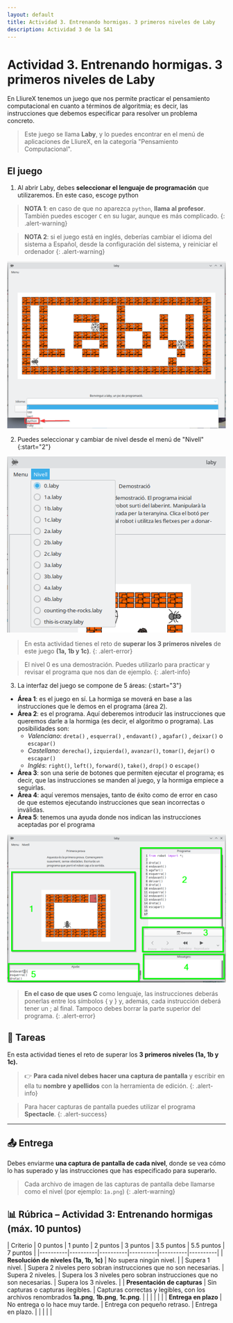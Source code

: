 ```yaml
---
layout: default
title: Actividad 3. Entrenando hormigas. 3 primeros niveles de Laby
description: Actividad 3 de la SA1
---
```


# Actividad 3. Entrenando hormigas. 3 primeros niveles de Laby

En LliureX tenemos un juego que nos permite practicar el pensamiento computacional en cuanto a términos de algoritmia; es decir, las instrucciones que debemos especificar para resolver un problema concreto.

> Este juego se llama **Laby**, y lo puedes encontrar en el menú de aplicaciones de LliureX, en la categoría "Pensamiento Computacional".

## El juego

1. Al abrir Laby, debes **seleccionar el lenguaje de programación** que utilizaremos. En este caso, escoge python

> **NOTA 1**: en caso de que no aparezca `python`, **llama al profesor**. También puedes escoger `C` en su lugar, aunque es más complicado.
{: .alert-warning}

> **NOTA 2**: si el juego está en inglés, deberías cambiar el idioma del sistema a Español, desde la configuración del sistema, y reiniciar el ordenador
{: .alert-warning}

![](act3_1.png)  

2. Puedes seleccionar y cambiar de nivel desde el menú de "Nivell"
{:start="2"}

![](act3_2.png)  

> En esta actividad tienes el reto de **superar los 3 primeros niveles** de este juego **(1a, 1b y 1c)**.
{: .alert-error}

> El nivel 0 es una demostración. Puedes utilizarlo para practicar y revisar el programa que nos dan de ejemplo.
{: .alert-info}

3. La interfaz del juego se compone de 5 áreas:
{:start="3"}

*   **Área 1**: es el juego en sí. La hormiga se moverá en base a las instrucciones que le demos en el programa (área 2).
*   **Área 2**: es el programa. Aquí deberemos introducir las instrucciones que queremos darle a la hormiga (es decir, el algoritmo o programa). Las posibilidades son:
    - _Valenciano_: `dreta()` , `esquerra()` , `endavant()` , `agafar()` , `deixar()` o `escapar()`
    - _Castellano_: `derecha()`, `izquierda()`, `avanzar()`, `tomar()`, `dejar()` o `escapar()`
    - _Inglés_: `right()`, `left()`, `forward()`, `take()`, `drop()` o `escape()`
*   **Área 3**: son una serie de botones que permiten ejecutar el programa; es decir, que las instrucciones se manden al juego, y la hormiga empiece a seguirlas.
*   **Área 4**: aquí veremos mensajes, tanto de éxito como de error en caso de que estemos ejecutando instrucciones que sean incorrectas o inválidas.
*   **Área 5**: tenemos una ayuda donde nos indican las instrucciones aceptadas por el programa

![](act3_3.png)

> **En el caso de que uses C** como lenguaje, las instrucciones deberás ponerlas entre los símbolos {   y   }  y, además, cada instrucción deberá tener un   ;   al final. Tampoco debes borrar la parte superior del programa.
{: .alert-error}

## 📝 Tareas

En esta actividad tienes el reto de superar los **3 primeros niveles (1a, 1b y 1c).** 

> 👉 **Para cada nivel debes hacer una captura de pantalla** y escribir en ella tu **nombre y apellidos** con la herramienta de edición.
{: .alert-info}

> Para hacer capturas de pantalla puedes utilizar el programa **Spectacle**.
{: .alert-success}

---

## 📤 Entrega

Debes enviarme **una captura de pantalla de cada nivel**, donde se vea cómo lo has superado y las instrucciones que has especificado para superarlo.

> Cada archivo de imagen de las capturas de pantalla debe llamarse como el nivel (por ejemplo: `1a.png`)
{: .alert-warning}

## 📊 Rúbrica – Actividad 3: Entrenando hormigas (máx. 10 puntos)

| Criterio | 0 puntos | 1 punto | 2 puntos | 3 puntos | 3.5 puntos | 5.5 puntos | 7 puntos |
|----------|----------|----------|----------|----------|----------|
| **Resolución de niveles (1a, 1b, 1c)** | No supera ningún nivel. |  | Supera 1 nivel. | Supera 2 niveles pero sobran instrucciones que no son necesarias. | Supera 2 niveles. | Supera los 3 niveles pero sobran instrucciones que no son necesarias. | Supera los 3 niveles. |
| **Presentación de capturas** | Sin capturas o capturas ilegibles. | Capturas correctas y legibles, con los archivos renombrados **1a.png**, **1b.png**, **1c.png**. |  |  |  | | |
| **Entrega en plazo** | No entrega o lo hace muy tarde. | Entrega con pequeño retraso. | Entrega en plazo. |  |  | | |
